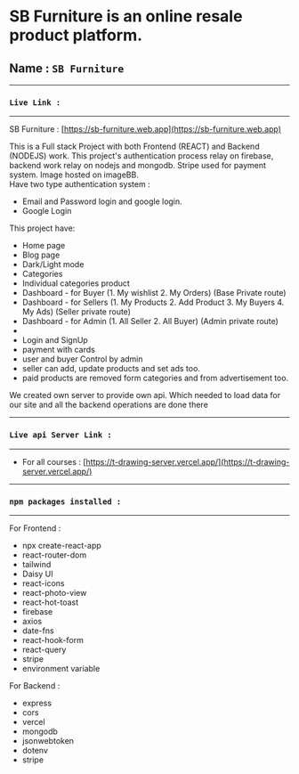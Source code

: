 # SB Furniture is an online resale product platform.



## Name : `SB Furniture`

*** 
### `Live Link : `
*** 

 SB Furniture : [https://sb-furniture.web.app](https://sb-furniture.web.app)

This is a Full stack Project with both Frontend (REACT) and Backend (NODEJS) work. This project's authentication process relay on firebase, backend work relay on nodejs and mongodb. Stripe used for payment system. Image hosted on imageBB.\
Have two type authentication system :
* Email and Password login and google login.
* Google Login

This project have:
* Home page
* Blog page
* Dark/Light mode
* Categories
* Individual categories product
* Dashboard - for Buyer (1. My wishlist 2. My Orders) (Base Private route)
* Dashboard - for Sellers (1. My Products 2. Add Product 3. My Buyers 4. My Ads) (Seller private route)
* Dashboard - for Admin (1. All Seller 2. All Buyer) (Admin private route)
* 
* Login and SignUp
* payment with cards
* user and buyer Control by admin
* seller can add, update products and set ads too.
* paid products are removed form categories and from advertisement too.


We created own server to provide own api. Which needed to load data for our site and all the backend operations are done there
 

*** 
### `Live api Server Link :`
*** 

* For all courses : [https://t-drawing-server.vercel.app/](https://t-drawing-server.vercel.app/)

*** 
### `npm packages installed :`
***   
 For Frontend :
 * npx create-react-app
 * react-router-dom
 * tailwind
 * Daisy UI
 * react-icons
 * react-photo-view
 * react-hot-toast
 * firebase
 * axios
 * date-fns
 * react-hook-form
 * react-query
 * stripe
 * environment variable

 For Backend : 
 * express
 * cors
 * vercel
 * mongodb
 * jsonwebtoken
 * dotenv
 * stripe
